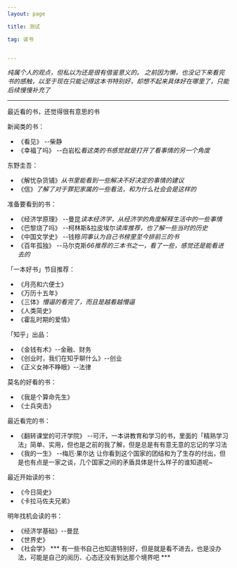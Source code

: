 ```yaml
---
layout: page

title: 测试

tag: 读书


---
```


*纯属个人的观点，但私以为还是很有借鉴意义的。   之前因为懒，也没记下来看完书的感触，以至于现在只能记得这本书特别好，却想不起来具体好在哪里了，只能后续慢慢补充了*

------

最近看的书，还觉得很有意思的书

新闻类的书：

- 《看见》 --柴静
- 《幸福了吗》 --白岩松*看这类的书感觉就是打开了看事情的另一个角度*

东野圭吾：

- 《解忧杂货铺》*从书里能看到一些解决不好决定的事情的建议*
- 《信》*了解了对于罪犯家属的一些看法，和为什么社会会是这样的*

准备要看到的书：

- 《经济学原理》 --曼昆*读本经济学，从经济学的角度解释生活中的一些事情*
- 《巴黎烧了吗》 --柯林斯&拉皮埃尔*读库推荐，也了解一些当时的历史*
- 《中国文学史》 --钱穆*同事认为自己书榜里至今排前三的书*
- 《百年孤独》   --马尔克斯*66推荐的三本书之一，看了一些，感觉还是能看进去的*

「一本好书」节目推荐：

- 《月亮和六便士》
- 《万历十五年》
- 《三体》*懵逼的看完了，而且是越看越懵逼*
- 《人类简史》
- 《霍乱时期的爱情》

「知乎」出品：

- 《金钱有术》--金融、财务
- 《创业时，我们在知乎聊什么》--创业
- 《正义女神不睁眼》--法律

莫名的好看的书：

- 《我是个算命先生》
- 《士兵突击》

最近看完的书：

- 《翻转课堂的可汗学院》 --可汗，一本讲教育和学习的书，里面的「精熟学习法」简单、实用，但也是之前的我了解，但是总是有有意无意的忘记的学习法
- 《我的一生》     --梅厄·果尔达  让你看到这个国家的团结和为了生存的付出，但是也有点是一家之谈，几个国家之间的矛盾具体是什么样子的谁知道呢~

最近开始读的书：

- 《今日简史》
- 《卡拉马佐夫兄弟》

明年找机会读的书：

- 《经济学基础》--曼昆
- 《世界史》
- 《社会学》
*** 有一些书自己也知道特别好，但是就是看不进去，也是没办法，可能是自己的阅历、心态还没有到达那个境界吧 ***

